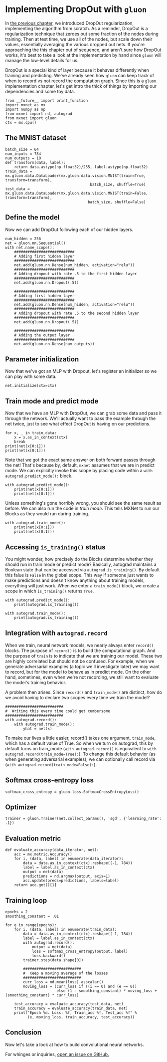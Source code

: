 # Implementing DropOut with ``gluon``

In [the previous chapter](./P03-C03-mlp-dropout-scratch.ipynb), 
we introduced DropOut regularization, implementing the algorithm from scratch. 
As a reminder, DropOut is a regularization technique 
that zeroes out some fraction of the nodes during training. 
Then at test time, we use all of the nodes, but scale down their values,
essentially averaging the various dropped out nets. 
If you're approaching the this chapter out of sequence,
and aren't sure how DropOut works, it's best to take a look at the implementation by hand
since ``gluon`` will manage the low-level details for us.

DropOut is a special kind of layer because it behaves differently 
when training and predicting. 
We've already seen how ``gluon`` can keep track of when to record vs not record the computation graph.
Since this is a ``gluon`` implementation chapter,
let's get intro the thick of things by importing our dependencies and some toy data.

```{.python .input  n=1}
from __future__ import print_function
import mxnet as mx
import numpy as np
from mxnet import nd, autograd
from mxnet import gluon
ctx = mx.cpu()
```

## The MNIST dataset

```{.python .input  n=2}
batch_size = 64
num_inputs = 784
num_outputs = 10
def transform(data, label):
    return data.astype(np.float32)/255, label.astype(np.float32)
train_data = mx.gluon.data.DataLoader(mx.gluon.data.vision.MNIST(train=True, transform=transform),
                                      batch_size, shuffle=True)
test_data = mx.gluon.data.DataLoader(mx.gluon.data.vision.MNIST(train=False, transform=transform),
                                     batch_size, shuffle=False)
```

## Define the model

Now we can add DropOut following each of our hidden layers.

```{.python .input  n=3}
num_hidden = 256
net = gluon.nn.Sequential()
with net.name_scope():
    ###########################
    # Adding first hidden layer
    ###########################
    net.add(gluon.nn.Dense(num_hidden, activation="relu"))
    ###########################
    # Adding dropout with rate .5 to the first hidden layer
    ###########################
    net.add(gluon.nn.Dropout(.5))
    
    ###########################
    # Adding first hidden layer
    ###########################
    net.add(gluon.nn.Dense(num_hidden, activation="relu")) 
    ###########################
    # Adding dropout with rate .5 to the second hidden layer
    ###########################
    net.add(gluon.nn.Dropout(.5))
    
    ###########################
    # Adding the output layer
    ###########################
    net.add(gluon.nn.Dense(num_outputs))
```

## Parameter initialization

Now that we've got an MLP with Dropout, let's register an initializer 
so we can play with some data.

```{.python .input  n=4}
net.initialize(ctx=ctx)
```

## Train mode and predict mode

Now that we have an MLP with DropOut, 
we can grab some data and pass it through the network.
We'll actually want to pass the example through the net twice,
just to see what effect DropOut is having on our predictions.

```{.python .input  n=5}
for x, _ in train_data:
    x = x.as_in_context(ctx)
    break
print(net(x[0:1]))
print(net(x[0:1]))
```

Note that we got the exact same answer on both forward passes through the net!
That's because by, default, ``mxnet`` assumes that we are in predict mode. 
We can explicitly invoke this scope by placing code within a ``with autograd.predict_mode():`` block.

```{.python .input  n=6}
with autograd.predict_mode():
    print(net(x[0:1]))
    print(net(x[0:1]))
```

Unless something's gone horribly wrong, you should see the same result as before. 
We can also run the code in *train mode*.
This tells MXNet to run our Blocks as they would run during training.

```{.python .input  n=7}
with autograd.train_mode():
    print(net(x[0:1]))
    print(net(x[0:1]))
```

## Accessing ``is_training()`` status

You might wonder, how precisely do the Blocks determine 
whether they should run in train mode or predict mode?
Basically, autograd maintains a Boolean state 
that can be accessed via ``autograd.is_training()``. 
By default this falue is ``False`` in the global scope.
This way if someone just wants to make predictions and 
doesn't know anything about training models, everything will just work.
When we enter a ``train_mode()`` block, 
we create a scope in which ``is_training()`` returns ``True``.

```{.python .input  n=8}
with autograd.predict_mode():
    print(autograd.is_training())
    
with autograd.train_mode():
    print(autograd.is_training())
```

## Integration with ``autograd.record``

When we train, neural network models,
we nearly always enter ``record()`` blocks.
The purpose of ``record()`` is to build the computational graph.
And the purpose of ``train`` is to indicate that we are training our model.
These two are highly correlated but should not be confused.
For example, when we generate adversarial examples (a topic we'll investigate later)
we may want to record, but for the model to behave as in predict mode.
On the other hand, sometimes, even when we're not recording,
we still want to evaluate the model's training behavior.

A problem then arises. Since ``record()`` and ``train_mode()``
are distinct, how do we avoid having to declare two scopes every time we train the model?

```{.python .input  n=9}
##########################
#  Writing this every time could get cumbersome
##########################
with autograd.record():
    with autograd.train_mode():
        yhat = net(x)
```

To make our lives a little easier, record() takes one argument, ``train_mode``,
which has a default value of True.
So when we turn on autograd, this by default turns on train_mode
(``with autograd.record()`` is equivalent to
``with autograd.record(train_mode=True):``).
To change this default behavior
(as when generating adversarial examples),
we can optionally call record via
(``with autograd.record(train_mode=False):``).

## Softmax cross-entropy loss

```{.python .input  n=10}
softmax_cross_entropy = gluon.loss.SoftmaxCrossEntropyLoss()
```

## Optimizer

```{.python .input  n=11}
trainer = gluon.Trainer(net.collect_params(), 'sgd', {'learning_rate': .1})
```

## Evaluation metric

```{.python .input  n=12}
def evaluate_accuracy(data_iterator, net):
    acc = mx.metric.Accuracy()
    for i, (data, label) in enumerate(data_iterator):
        data = data.as_in_context(ctx).reshape((-1, 784))
        label = label.as_in_context(ctx)
        output = net(data)
        predictions = nd.argmax(output, axis=1)
        acc.update(preds=predictions, labels=label)
    return acc.get()[1]
```

## Training loop

```{.python .input  n=13}
epochs = 2
smoothing_constant = .01

for e in range(epochs):
    for i, (data, label) in enumerate(train_data):
        data = data.as_in_context(ctx).reshape((-1, 784))
        label = label.as_in_context(ctx)
        with autograd.record():
            output = net(data)
            loss = softmax_cross_entropy(output, label)
            loss.backward()
        trainer.step(data.shape[0])

        ##########################
        #  Keep a moving average of the losses
        ##########################
        curr_loss = nd.mean(loss).asscalar()
        moving_loss = (curr_loss if ((i == 0) and (e == 0)) 
                       else (1 - smoothing_constant) * moving_loss + (smoothing_constant) * curr_loss)

    test_accuracy = evaluate_accuracy(test_data, net)
    train_accuracy = evaluate_accuracy(train_data, net)
    print("Epoch %d. Loss: %f, Train_acc %f, Test_acc %f" %
          (e, moving_loss, train_accuracy, test_accuracy))
```

## Conclusion

Now let's take a look at how to build convolutional neural networks.

For whinges or inquiries, [open an issue on  GitHub.](https://github.com/zackchase/mxnet-the-straight-dope)
